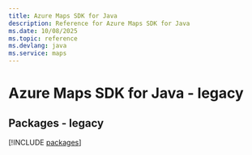 ```yaml
---
title: Azure Maps SDK for Java
description: Reference for Azure Maps SDK for Java
ms.date: 10/08/2025
ms.topic: reference
ms.devlang: java
ms.service: maps
---
```

# Azure Maps SDK for Java - legacy
## Packages - legacy
[!INCLUDE [packages](maps-index.md)]